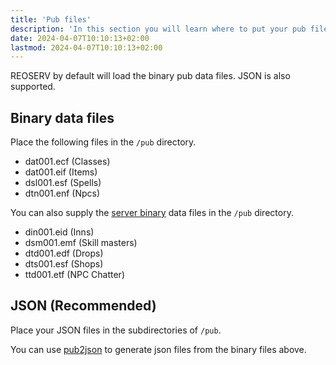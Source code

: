 ```yaml
---
title: 'Pub files'
description: 'In this section you will learn where to put your pub files'
date: 2024-04-07T10:10:13+02:00
lastmod: 2024-04-07T10:10:13+02:00
---
```


REOSERV by default will load the binary pub data files. JSON is also supported.

## Binary data files

Place the following files in the `/pub` directory.

- dat001.ecf (Classes)
- dat001.eif (Items)
- dsl001.esf (Spells)
- dtn001.enf (Npcs)

You can also supply the [server binary](https://tehsausage.com/temporary/neweopub.txt) data files in the `/pub` directory.

- din001.eid (Inns)
- dsm001.emf (Skill masters)
- dtd001.edf (Drops)
- dts001.esf (Shops)
- ttd001.etf (NPC Chatter)

## JSON (Recommended)

Place your JSON files in the subdirectories of `/pub`.

You can use [pub2json](https://github.com/sorokya/pub2json) to generate json files from the binary files above.
